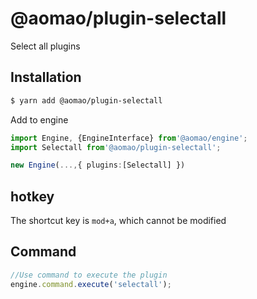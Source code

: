 # @aomao/plugin-selectall

Select all plugins

## Installation

```bash
$ yarn add @aomao/plugin-selectall
```

Add to engine

```ts
import Engine, {EngineInterface} from'@aomao/engine';
import Selectall from'@aomao/plugin-selectall';

new Engine(...,{ plugins:[Selectall] })
```

## hotkey

The shortcut key is `mod+a`, which cannot be modified

## Command

```ts
//Use command to execute the plugin
engine.command.execute('selectall');
```
